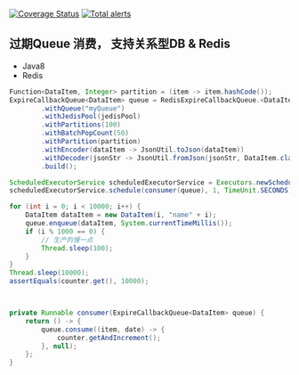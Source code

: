
[![Coverage Status](https://coveralls.io/repos/github/coderlongren/expire-queue/badge.svg?branch=main)](https://coveralls.io/github/coderlongren/expire-queue?branch=main)
[![Total alerts](https://img.shields.io/lgtm/alerts/g/coderlongren/expire-queue.svg?logo=lgtm&logoWidth=18)](https://lgtm.com/projects/g/coderlongren/expire-queue/alerts/)

## 过期Queue 消费， 支持关系型DB & Redis 
- Java8
- Redis

```java
Function<DataItem, Integer> partition = (item -> item.hashCode());
ExpireCallbackQueue<DataItem> queue = RedisExpireCallbackQueue.<DataItem>newBuilder()
        .withQueue("myQueue")
        .withJedisPool(jedisPool)
        .withPartitions(100)
        .withBatchPopCount(50)
        .withPartition(partition)
        .withEncoder(dataItem -> JsonUtil.toJson(dataItem))
        .withDecoder(jsonStr -> JsonUtil.fromJson(jsonStr, DataItem.class))
        .build();

ScheduledExecutorService scheduledExecutorService = Executors.newScheduledThreadPool(1);
scheduledExecutorService.schedule(consumer(queue), 1, TimeUnit.SECONDS);

for (int i = 0; i < 10000; i++) {
    DataItem dataItem = new DataItem(i, "name" + i);
    queue.enqueue(dataItem, System.currentTimeMillis());
    if (i % 1000 == 0) {
        // 生产的慢一点
        Thread.sleep(100);
    }
}
Thread.sleep(10000);
assertEquals(counter.get(), 10000);



private Runnable consumer(ExpireCallbackQueue<DataItem> queue) {
    return () -> {
        queue.consume((item, date) -> {
            counter.getAndIncrement();
        }, null);
    };
}
```